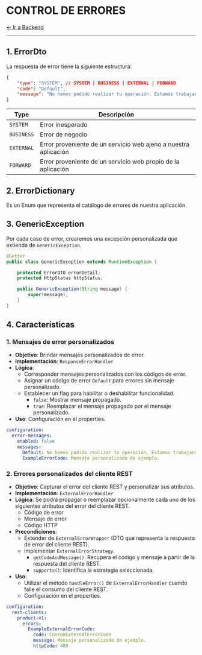 # CONTROL DE ERRORES

[← Ir a Backend](./../README.md)

---

## 1. ErrorDto
La respuesta de error tiene la siguiente estructura:

```json
{
	"type": "SYSTEM", // SYSTEM | BUSINESS | EXTERNAL | FORWARD
	"code": "Default",
	"message": "No hemos podido realizar tu operación. Estamos trabajando para solucionar el inconveniente."
}
```

| Type       | Descripción                                                     |
|------------|-----------------------------------------------------------------|
| `SYSTEM`   | Error inesperado                                                |
| `BUSINESS` | Error de negocio                                                |
| `EXTERNAL` | Error proveniente de un servicio web ajeno a nuestra aplicación |
| `FORWARD`  | Error proveniente de un servicio web propio de la aplicación    |


## 2. ErrorDictionary
Es un Enum que representa el catálogo de errores de nuestra aplicación.

## 3. GenericException
Por cada caso de error, crearemos una excepción personalizada que extienda de `GenericException`. 
```java
@Getter
public class GenericException extends RuntimeException {

    protected ErrorDTO errorDetail;
    protected HttpStatus httpStatus;

    public GenericException(String message) {
        super(message);
    }
}
```


## 4. Características

### 1. Mensajes de error personalizados
- **Objetivo**: Brindar mensajes personalizados de error.
- **Implementación**: `ResponseErrorHandler`
- **Lógica**: 
  - Corresponder mensajes personalizados con los códigos de error.
  - Asignar un código de error `Default` para errores sin mensaje personalizado.
  - Establecer un flag para habilitar o deshabilitar funcionalidad.
    - `false`: Mostrar mensaje propagado.
    - `true`: Reemplazar el mensaje propagado por el mensaje personalizado.
- **Uso**: Configuración en el properties.

```yaml
configuration:
  error-messages:
    enabled: false
    messages:
      Default: No hemos podido realizar tu operación. Estamos trabajando para solucionar el inconveniente.
      ExampleErrorCode: Mensaje personalizado de ejemplo.
```

### 2. Errores personalizados del cliente REST
- **Objetivo**: Capturar el error del cliente REST y personalizar sus atributos.
- **Implementación**: `ExternalErrorHandler`
- **Lógica**: Se podrá propagar o reemplazar opcionalmente cada uno de los siguientes atributos del error del cliente REST.
  - Código de error
  - Mensaje de error
  - Código HTTP
- **Precondiciones**:
  - Extender de `ExternalErrorWrapper` (DTO que representa la respuesta de error del cliente REST).
  - Implementar `ExternalErrorStrategy`.
    - `getCodeAndMessage()`: Recupera el código y mensaje a partir de la respuesta del cliente REST.
    - `supports()`: Identifica la estrategia seleccionada.
- **Uso**: 
  - Utilizar el método `handleError()` de `ExternalErrorHandler` cuando falle el consumo del cliente REST.
  - Configuración en el properties.

```yaml
configuration:
  rest-clients:
    product-v1:
      errors:
        ExampleExternalErrorCode:
          code: CustomExternalErrorCode
          message: Mensaje personalizado de ejemplo.
          httpCode: 400

```


